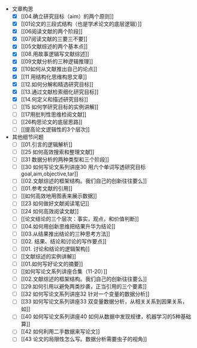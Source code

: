- 文章构思
	- [x] [[04.确立研究目标（aim）的两个原则]]
	- [x] [[01论文的三段式结构（也是学术论文的底层逻辑）]]
	- [x] [[06阅读文献的两个阶段]]
	- [x] [[07阅读文献的三要三不要]]
	- [x] [[05文献综述的两个基本点]]
	- [x] [[08.用故事逻辑写文献综述]]
	- [x] [[09文献分析的三种逻辑推理]]
	- [x] [[10如何从文献推出自己的论点]]
	- [x] [[11 用结构化思维构思文章]]
	- [x] [[12.如何分解和精选研究目标]]
	- [x] [[13.通过文献检索细化研究目标]]
	- [x] [[14.何定义和描述研究目标]]
	- [ ] [[15 如何学研究目标的实例讲解]]
	- [ ] [[17用批判性思维检阅文献]]
	- [ ] [[26构思论文的底层思路]]
	- [ ] [[提高论文逻辑性的3个层次]]
- 其他细节问题
	- [ ] [[01.引言的逻辑解析]]
	- [ ] [[25 如何高效搜索和整理文献]]
	- [ ] [[31 数据分析的两种类型和三个阶段]]
	- [ ] [[30 如何写论文系列讲座30 用六个单词写透研究目标 goal,aim,objective,tar]]
	- [ ] [[02.文献综述的框架结构。我们自己的创新往往要么]]
	- [ ] [[01.参考文献的引用]]
	- [ ] [[如何高效地用图表来展示数据]]
	- [ ] [[23 如何做好文献阅读笔记]]
	- [ ] [[24 如何高效阅读文献]]
	- [ ] [[论文结论的三个层次：事实，观点，和价值判断]]
	- [ ] [[04.如何用创新思维把结果升华为结论]]
	- [ ] [[03.从结果推出结论的三种思考方法]]
	- [ ] [[02. 结果、结论和讨论的写作要点]]
	- [ ] [[01. 讨论和结论的逻辑架构]]
	- [ ] [[文献综述的实例讲解]]
	- [ ] [[01.如何写好论文的摘要]]
	- [ ] [[如何写论文系列讲座合集（11-20）]]
	- [ ] [[02.文献综述的框架结构。我们自己的创新往往要么]]
	- [ ] [[29.如何引用以避免两类抄袭，正当引用的三个要素]]
	- [ ] [[32 如何写论文系列讲座32 针对一个变量的数据分析]]
	- [ ] [[33 如何写论文系列讲座33 双变量数据分析，从相关关系到因果关系，如]]
	- [ ] [[40 如何写论文系列讲座40 如何从数据中发现规律，机器学习的5种基础算]]
	- [ ] [[42 如何利用二手数据来写论文]]
	- [ ] [[43 论文的局限性怎么写。数据分析需要虫子的视角]]